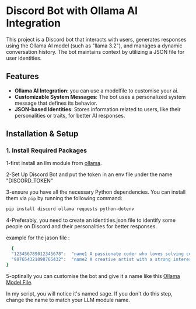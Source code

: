# Discord Bot with Ollama AI Integration

This project is a Discord bot that interacts with users, generates responses using the Ollama AI model (such as "llama 3.2"), and manages a dynamic conversation history. The bot maintains context by utilizing a JSON file for user identities.

## Features
- **Ollama AI Integration**: you can use a modelfile to customise your ai.
- **Customizable System Messages**: The bot uses a personalized system message that defines its behavior.
- **JSON-based Identities**: Stores information related to users, like their personalities or traits, for better AI responses.


## Installation & Setup

### 1. Install Required Packages
1-first install an llm module from [ollama](https://ollama.com/search).

2-Set Up Discord Bot and put the token in an env file under the name "DISCORD_TOKEN"

3-ensure you have all the necessary Python dependencies. You can install them via `pip` by running the following command:

```bash
pip install discord ollama requests python-dotenv
```
4-Preferably, you need to create an identities.json file to identify some people on Discord and their personalities for better responses.

example for the jason file :
```bash
  {
  "123456789012345678":  "name1 A passionate coder who loves solving complex problems and building cool projects.",
  "987654321098765432":  "name2 A creative artist with a strong interest in web development and user experience design."
}
```
5-optinally you can customise the bot and give it a name like this  [Ollama Model File](https://github.com/ollama/ollama/blob/main/docs/modelfile.md#message).

In my script, you will notice it's named sage. If you don't do this step, change the name to match your LLM module name.
